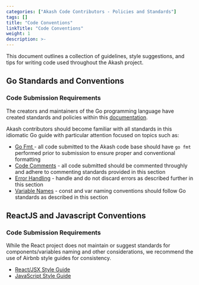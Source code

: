 ```yaml
---
categories: ["Akash Code Contributors - Policies and Standards"]
tags: []
title: "Code Conventions"
linkTitle: "Code Conventions"
weight: 1
description: >-
---
```


This document outlines a collection of guidelines, style suggestions, and tips for writing code used throughout the Akash project.

## Go Standards and Conventions

### Code Submission Requirements

The creators and maintainers of the Go programming language have created standards and policies within this [documentation](https://go.dev/wiki/CodeReviewComments).

Akash contributors should become familiar with all standards in this idiomatic Go guide with particular attention focused on topics such as:

* [Go Fmt ](https://go.dev/wiki/CodeReviewComments#gofmt)- all code submitted to the Akash code base should have `go fmt` performed prior to submission to ensure proper and conventional formatting
* [Code Comments](https://go.dev/wiki/CodeReviewComments#comment-sentences) - all code submitted should be commented throughly and adhere to commenting standards provided in this section
* [Error Handling](https://go.dev/wiki/CodeReviewComments#handle-errors) - handle and do not discard errors as described further in this section
* [Variable Names](https://go.dev/wiki/CodeReviewComments#variable-names) - const and var naming conventions should follow Go standards as described in this section

## ReactJS and Javascript Conventions

### Code Submission Requirements

While the React project does not maintain or suggest standards for components/variables naming and other considerations, we recommend the use of Airbnb style guides for consistency.

* [React/JSX Style Guide](https://github.com/airbnb/javascript/tree/master/react)
* [JavaScript Style Guide](https://github.com/airbnb/javascript)